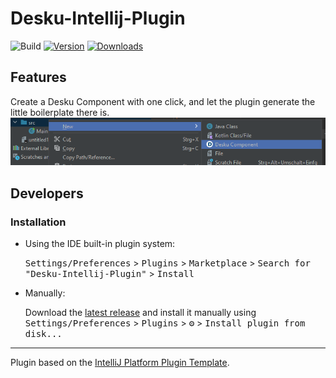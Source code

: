 <!-- Plugin description -->
# Desku-Intellij-Plugin

![Build](https://github.com/Osiris-Team/Desku-Intellij-Plugin/workflows/Build/badge.svg)
[![Version](https://img.shields.io/jetbrains/plugin/v/22551.svg)](https://plugins.jetbrains.com/plugin/PLUGIN_ID)
[![Downloads](https://img.shields.io/jetbrains/plugin/d/22551.svg)](https://plugins.jetbrains.com/plugin/PLUGIN_ID)

## Features
Create a Desku Component with one click, and let the plugin generate the little boilerplate there is.
![img.png](img.png)
<!-- Plugin description end -->




## Developers
### Installation

- Using the IDE built-in plugin system:
  
  <kbd>Settings/Preferences</kbd> > <kbd>Plugins</kbd> > <kbd>Marketplace</kbd> > <kbd>Search for "Desku-Intellij-Plugin"</kbd> >
  <kbd>Install</kbd>
  
- Manually:

  Download the [latest release](https://github.com/Osiris-Team/Desku-Intellij-Plugin/releases/latest) and install it manually using
  <kbd>Settings/Preferences</kbd> > <kbd>Plugins</kbd> > <kbd>⚙️</kbd> > <kbd>Install plugin from disk...</kbd>


---
Plugin based on the [IntelliJ Platform Plugin Template][template].

[template]: https://github.com/JetBrains/intellij-platform-plugin-template
[docs:plugin-description]: https://plugins.jetbrains.com/docs/intellij/plugin-user-experience.html#plugin-description-and-presentation
